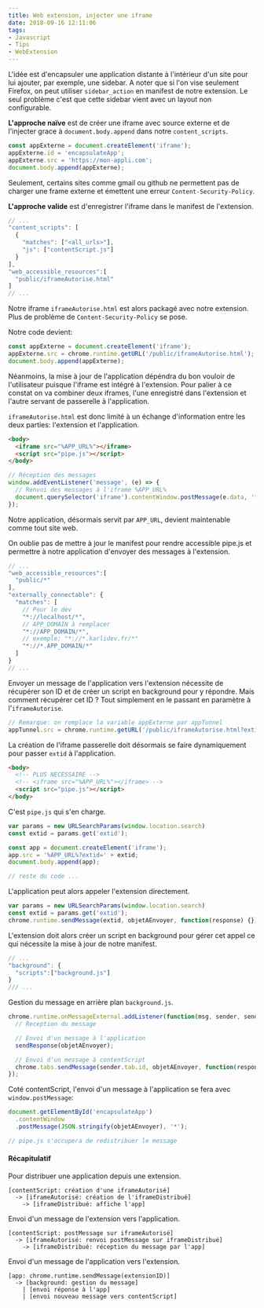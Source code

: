 ```yaml
---
title: Web extension, injecter une iframe
date: 2018-09-16 12:11:06
tags:
- Javascript
- Tips
- WebExtension
---
```


L'idée est d'encapsuler une application distante à l'intérieur d'un site pour lui ajouter, par exemple, une sidebar. A noter que si l'on vise seulement Firefox, on peut utiliser `sidebar_action` en manifest de notre extension. Le seul problème c'est que cette sidebar vient avec un layout non configurable.

**L'approche naïve** est de créer une iframe avec source externe et de l'injecter grace à `document.body.append` dans notre `content_scripts`.

```javascript contentScript.js
const appExterne = document.createElement('iframe');
appExterne.id = 'encapsulateApp';
appExterne.src = 'https://mon-appli.com';
document.body.append(appExterne);
```

Seulement, certains sites comme gmail ou github ne permettent pas de charger une frame externe et émettent une erreur `Content-Security-Policy`.

**L'approche valide** est d'enregistrer l'iframe dans le manifest de l'extension.

``` javascript manifest.json
// ...
"content_scripts": [
  {
    "matches": ["<all_urls>"],
    "js": ["contentScript.js"]
  }
],
"web_accessible_resources":[
  "public/iframeAutorise.html"
]
// ...
```

Notre iframe `iframeAutorise.html` est alors packagé avec notre extension. Plus de problème de `Content-Security-Policy` se pose.

Notre code devient:

```javascript contentScript.js
const appExterne = document.createElement('iframe');
appExterne.src = chrome.runtime.getURL('/public/iframeAutorise.html');
document.body.append(appExterne);
```

Néanmoins, la mise à jour de l'application dépéndra du bon vouloir de l'utilisateur puisque l'iframe est intégré à l'extension. Pour palier à ce constat on va combiner deux iframes, l'une enregistré dans l'extension et l'autre servant de passerelle à l'application.

`iframeAutorise.html` est donc limité à un échange d'information entre les deux parties: l'extension et l'application.

``` html iframeAutorise.html
<body>
  <iframe src="%APP_URL%"></iframe>
  <script src="pipe.js"></script>
</body>
```

``` javascript pipe.js
// Réception des messages
window.addEventListener('message', (e) => {
  // Renvoi des messages à l'iframe %APP_URL%
  document.querySelector('iframe').contentWindow.postMessage(e.data, '*');
});
```

Notre application, désormais servit par `APP_URL`, devient maintenable comme tout site web.

On oublie pas de mettre à jour le manifest pour rendre accessible pipe.js et permettre à notre application d'envoyer des messages à l'extension.

```javascript manifest.json
// ...
"web_accessible_resources":[
  "public/*"
],
"externally_connectable": {
  "matches": [
    // Pour le dev
    "*://localhost/*",
    // APP_DOMAIN à remplacer
    "*://APP_DOMAIN/*",
    // exemple: "*://*.karlidev.fr/*"
    "*://*.APP_DOMAIN/*"  
  ]
}
// ...
```

Envoyer un message de l'application vers l'extension nécessite de récupérer son ID et de créer un script en background pour y répondre. Mais comment récupérer cet ID ? Tout simplement en le passant en paramètre à l'`iframeAutorise`.

``` javascript contentScript.js
// Remarque: on remplace la variable appExterne par appTunnel
appTunnel.src = chrome.runtime.getURL('/public/iframeAutorise.html?extid=' + chrome.runtime.id);
```

La création de l'iframe passerelle doit désormais se faire dynamiquement pour passer `extid` à l'application.

``` html iframeAutorise.html
<body>
  <!-- PLUS NECESSAIRE -->
  <!-- <iframe src="%APP_URL%"></iframe> -->
  <script src="pipe.js"></script>
</body>
```

C'est `pipe.js` qui s'en charge.

``` javascript pipe.js
var params = new URLSearchParams(window.location.search)
const extid = params.get('extid');

const app = document.createElement('iframe');
app.src = '%APP_URL%?extid=' + extid;
document.body.append(app);

// reste du code ...
```

L'application peut alors appeler l'extension directement.

``` javascript application.js
var params = new URLSearchParams(window.location.search)
const extid = params.get('extid');
chrome.runtime.sendMessage(extid, objetAEnvoyer, function(response) {});
```

L'extension doit alors créer un script en background pour gérer cet appel ce qui nécessite la mise à jour de notre manifest.

``` javascript manifest.json
// ...
"background": {
  "scripts":["background.js"]
}
/// ...
```

Gestion du message en arrière plan `background.js`.

``` javascript background.js
chrome.runtime.onMessageExternal.addListener(function(msg, sender, sendResponse) {
  // Reception du message

  // Envoi d'un message à l'application
  sendResponse(objetAEnvoyer);

  // Envoi d'un message à contentScript
  chrome.tabs.sendMessage(sender.tab.id, objetAEnvoyer, function(response) {});
});
```

Coté contentScript, l'envoi d'un message à l'application se fera avec `window.postMessage`:

```javascript contentScript.js
document.getElementById('encapsulateApp')
  .contentWindow
  .postMessage(JSON.stringify(objetAEnvoyer), '*');

// pipe.js s'occupera de redistribuer le message
```

#### Récapitulatif

Pour distribuer une application depuis une extension.

```
[contentScript: création d'une iframeAutorisé]
  -> [iframeAutorisé: création de l'iframeDistribué]
    -> [iframeDistribué: affiche l'app]
```

Envoi d'un message de l'extension vers l'application.

```
[contentScript: postMessage sur iframeAutorisé]
  -> [iframeAutorisé: renvoi postMessage sur iframeDistribué]
    -> [iframeDistribué: réception du message par l'app]
```

Envoi d'un message de l'application vers l'extension.

```
[app: chrome.runtime.sendMessage(extensionID)]
  -> [background: gestion du message]
    | [envoi réponse à l'app]
    | [envoi nouveau message vers contentScript]
```
